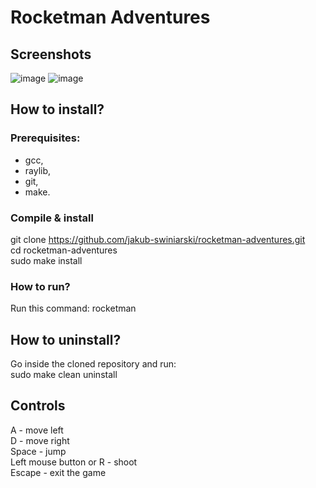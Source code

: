 # Rocketman Adventures
## Screenshots
![image](https://github.com/jakub-swiniarski/rocketman-adventures/assets/77209709/b219e0ed-07e4-4cff-a482-81aa55bbc8d5)
![image](https://github.com/jakub-swiniarski/rocketman-adventures/assets/77209709/09a652b3-0355-493a-b2d8-a47b17cc2aaa)

## How to install?
### Prerequisites:
- gcc,
- raylib,
- git,
- make.

### Compile & install
git clone https://github.com/jakub-swiniarski/rocketman-adventures.git <br/>
cd rocketman-adventures <br/>
sudo make install

### How to run?
Run this command: rocketman

## How to uninstall?
Go inside the cloned repository and run: <br/>
sudo make clean uninstall

## Controls
A - move left <br/>
D - move right <br/>
Space - jump <br/>
Left mouse button or R - shoot <br/>
Escape - exit the game
